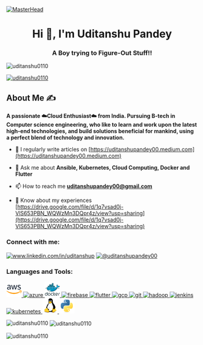 
[![MasterHead](https://media.moddb.com/images/games/1/66/65245/ControlRoom_populated.gif)](https://media.moddb.com/images/games/1/66/65245/ControlRoom_populated.gif)
<h1 align="center">Hi 👋, I'm Uditanshu Pandey</h1>
<h3 align="center">A Boy trying to Figure-Out Stuff!!</h3>

<p align="left"> <img src="https://komarev.com/ghpvc/?username=uditanshu0110&label=Profile%20views&color=0e75b6&style=flat" alt="uditanshu0110" /> </p>

<p align="left"> <a href="https://github.com/ryo-ma/github-profile-trophy"><img src="https://github-profile-trophy.vercel.app/?username=uditanshu0110" alt="uditanshu0110" /></a> </p>

## About Me ✍️ 

**A passionate ☁️Cloud Enthusiast☁️ from India. Pursuing B-tech in Computer science engineering, who like to learn and work upon the latest high-end technologies, and build solutions beneficial for mankind, using a perfect blend of technology and innovation.**

- 📝 I regularly write articles on [https://uditanshupandey00.medium.com](https://uditanshupandey00.medium.com)

- 💬 Ask me about **Ansible, Kubernetes, Cloud Computing, Docker and Flutter**

- 📫 How to reach me **uditanshupandey00@gmail.com**

- 📄 Know about my experiences [https://drive.google.com/file/d/1q7vsad0j-VlS653PBN_WQWzMn3DQpr4z/view?usp=sharing](https://drive.google.com/file/d/1q7vsad0j-VlS653PBN_WQWzMn3DQpr4z/view?usp=sharing)


<h3 align="left">Connect with me:</h3>
<p align="left">
<a href="https://linkedin.com/in/www.linkedin.com/in/uditanshup" target="blank"><img align="center" src="https://cdn.jsdelivr.net/npm/simple-icons@3.0.1/icons/linkedin.svg" alt="www.linkedin.com/in/uditanshup" height="30" width="40" /></a>
<a href="https://medium.com/@uditanshupandey00" target="blank"><img align="center" src="https://cdn.jsdelivr.net/npm/simple-icons@3.0.1/icons/medium.svg" alt="@uditanshupandey00" height="30" width="40" /></a>
</p>

<h3 align="left">Languages and Tools:</h3>
<p align="left"> <a href="https://aws.amazon.com" target="_blank"> <img src="https://raw.githubusercontent.com/devicons/devicon/master/icons/amazonwebservices/amazonwebservices-original-wordmark.svg" alt="aws" width="40" height="40"/> </a> <a href="https://azure.microsoft.com/en-in/" target="_blank"> <img src="https://www.vectorlogo.zone/logos/microsoft_azure/microsoft_azure-icon.svg" alt="azure" width="40" height="40"/> </a> <a href="https://www.docker.com/" target="_blank"> <img src="https://raw.githubusercontent.com/devicons/devicon/master/icons/docker/docker-original-wordmark.svg" alt="docker" width="40" height="40"/> </a> <a href="https://firebase.google.com/" target="_blank"> <img src="https://www.vectorlogo.zone/logos/firebase/firebase-icon.svg" alt="firebase" width="40" height="40"/> </a> <a href="https://flutter.dev" target="_blank"> <img src="https://www.vectorlogo.zone/logos/flutterio/flutterio-icon.svg" alt="flutter" width="40" height="40"/> </a> <a href="https://cloud.google.com" target="_blank"> <img src="https://www.vectorlogo.zone/logos/google_cloud/google_cloud-icon.svg" alt="gcp" width="40" height="40"/> </a> <a href="https://git-scm.com/" target="_blank"> <img src="https://www.vectorlogo.zone/logos/git-scm/git-scm-icon.svg" alt="git" width="40" height="40"/> </a> <a href="https://hadoop.apache.org/" target="_blank"> <img src="https://www.vectorlogo.zone/logos/apache_hadoop/apache_hadoop-icon.svg" alt="hadoop" width="40" height="40"/> </a> <a href="https://www.jenkins.io" target="_blank"> <img src="https://www.vectorlogo.zone/logos/jenkins/jenkins-icon.svg" alt="jenkins" width="40" height="40"/> </a> <a href="https://kubernetes.io" target="_blank"> <img src="https://www.vectorlogo.zone/logos/kubernetes/kubernetes-icon.svg" alt="kubernetes" width="40" height="40"/> </a> <a href="https://www.linux.org/" target="_blank"> <img src="https://raw.githubusercontent.com/devicons/devicon/master/icons/linux/linux-original.svg" alt="linux" width="40" height="40"/> </a> <a href="https://www.python.org" target="_blank"> <img src="https://raw.githubusercontent.com/devicons/devicon/master/icons/python/python-original.svg" alt="python" width="40" height="40"/> </a> </p>

<p><img align="left" src="https://github-readme-stats.vercel.app/api/top-langs?username=uditanshu0110&show_icons=true&locale=en&layout=compact" alt="uditanshu0110" /></p>

<p>&nbsp;<img align="center" src="https://github-readme-stats.vercel.app/api?username=uditanshu0110&show_icons=true&locale=en" alt="uditanshu0110" /></p>

<p><img align="center" src="https://github-readme-streak-stats.herokuapp.com/?user=uditanshu0110&" alt="uditanshu0110" /></p>
